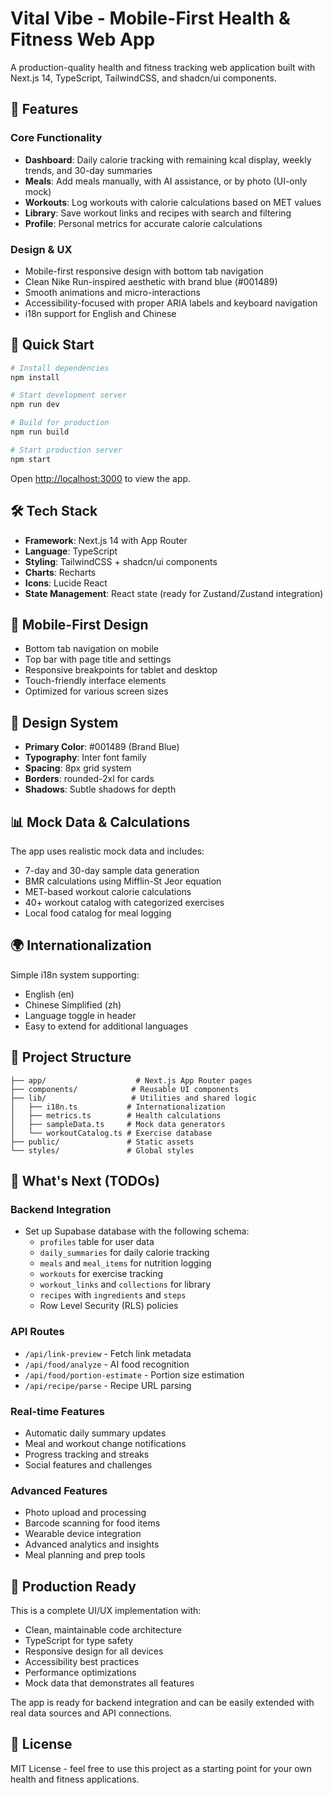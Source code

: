 # Vital Vibe - Mobile-First Health & Fitness Web App

A production-quality health and fitness tracking web application built with Next.js 14, TypeScript, TailwindCSS, and shadcn/ui components.

## 🌟 Features

### Core Functionality
- **Dashboard**: Daily calorie tracking with remaining kcal display, weekly trends, and 30-day summaries
- **Meals**: Add meals manually, with AI assistance, or by photo (UI-only mock)
- **Workouts**: Log workouts with calorie calculations based on MET values
- **Library**: Save workout links and recipes with search and filtering
- **Profile**: Personal metrics for accurate calorie calculations

### Design & UX
- Mobile-first responsive design with bottom tab navigation
- Clean Nike Run-inspired aesthetic with brand blue (#001489)
- Smooth animations and micro-interactions
- Accessibility-focused with proper ARIA labels and keyboard navigation
- i18n support for English and Chinese

## 🚀 Quick Start

```bash
# Install dependencies
npm install

# Start development server
npm run dev

# Build for production
npm run build

# Start production server
npm start
```

Open [http://localhost:3000](http://localhost:3000) to view the app.

## 🛠 Tech Stack

- **Framework**: Next.js 14 with App Router
- **Language**: TypeScript
- **Styling**: TailwindCSS + shadcn/ui components
- **Charts**: Recharts
- **Icons**: Lucide React
- **State Management**: React state (ready for Zustand/Zustand integration)

## 📱 Mobile-First Design

- Bottom tab navigation on mobile
- Top bar with page title and settings
- Responsive breakpoints for tablet and desktop
- Touch-friendly interface elements
- Optimized for various screen sizes

## 🎨 Design System

- **Primary Color**: #001489 (Brand Blue)
- **Typography**: Inter font family
- **Spacing**: 8px grid system
- **Borders**: rounded-2xl for cards
- **Shadows**: Subtle shadows for depth

## 📊 Mock Data & Calculations

The app uses realistic mock data and includes:
- 7-day and 30-day sample data generation
- BMR calculations using Mifflin-St Jeor equation
- MET-based workout calorie calculations
- 40+ workout catalog with categorized exercises
- Local food catalog for meal logging

## 🌍 Internationalization

Simple i18n system supporting:
- English (en)
- Chinese Simplified (zh)
- Language toggle in header
- Easy to extend for additional languages

## 📁 Project Structure

```
├── app/                    # Next.js App Router pages
├── components/            # Reusable UI components
├── lib/                   # Utilities and shared logic
│   ├── i18n.ts           # Internationalization
│   ├── metrics.ts        # Health calculations
│   ├── sampleData.ts     # Mock data generators
│   └── workoutCatalog.ts # Exercise database
├── public/               # Static assets
└── styles/               # Global styles
```

## 🔄 What's Next (TODOs)

### Backend Integration
- Set up Supabase database with the following schema:
  - `profiles` table for user data
  - `daily_summaries` for daily calorie tracking
  - `meals` and `meal_items` for nutrition logging
  - `workouts` for exercise tracking
  - `workout_links` and `collections` for library
  - `recipes` with `ingredients` and `steps`
  - Row Level Security (RLS) policies

### API Routes
- `/api/link-preview` - Fetch link metadata
- `/api/food/analyze` - AI food recognition
- `/api/food/portion-estimate` - Portion size estimation
- `/api/recipe/parse` - Recipe URL parsing

### Real-time Features
- Automatic daily summary updates
- Meal and workout change notifications
- Progress tracking and streaks
- Social features and challenges

### Advanced Features
- Photo upload and processing
- Barcode scanning for food items
- Wearable device integration
- Advanced analytics and insights
- Meal planning and prep tools

## 🎯 Production Ready

This is a complete UI/UX implementation with:
- Clean, maintainable code architecture
- TypeScript for type safety
- Responsive design for all devices
- Accessibility best practices
- Performance optimizations
- Mock data that demonstrates all features

The app is ready for backend integration and can be easily extended with real data sources and API connections.

## 📄 License

MIT License - feel free to use this project as a starting point for your own health and fitness applications.